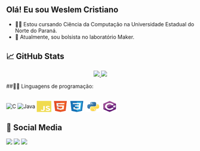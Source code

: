 ## Olá! Eu sou Weslem Cristiano  

- 👨‍💻 Estou cursando Ciência da Computação na Universidade Estadual do Norte do Paraná.  
- 🌱 Atualmente, sou bolsista no laboratório Maker.  




## 📈 GitHub Stats  
<div align="center">  
  <a href="https://github.com/WeslemCristiano">  
  <img height="150em" src="https://github-readme-stats.vercel.app/api?username=Weslem&show_icons=true&theme=tokyonight&include_all_commits=true&count_private=true"/>
  <img height="150em" src="https://github-readme-stats.vercel.app/api/top-langs/?username=Weslem&layout=compact&langs_count=7&theme=tokyonight"/>
  </a>  
</div>  

##👨‍💻 Linguagens de programação:

<div style="display: inline_block"><br>
  <img align="center" alt="C" height="30" width="40" src="https://camo.githubusercontent.com/9ca89026b095211358a5a34fd00a741495f8adf47c9333b2daae7f6d356cdcec/68747470733a2f2f312e62702e626c6f6773706f742e636f6d2f2d2d545f354f664b7661536f2f5850414677396a716d4f492f41414141414141414145412f317042706b38716e476c45786b412d7476505a785949686d3445524345435f4d77434c63424741732f73313630302f632d6c6f676f2e706e67">
  <img align="center" alt="Java" height="30" width="40" src="https://camo.githubusercontent.com/b1d8ff27cf821313f4e509babbb449b08343ca83d532bbe98b092b9070764e05/68747470733a2f2f626c6f672e6765656b68756e7465722e636f6d2e62722f77702d636f6e74656e742f75706c6f6164732f323032302f30372f706e6777696e672e636f6d5f2e706e67">
  <img align="center" alt="Js" height="30" width="40" src="https://raw.githubusercontent.com/devicons/devicon/master/icons/javascript/javascript-plain.svg">
  <img align="center" alt="HTML" height="30" width="40" src="https://raw.githubusercontent.com/devicons/devicon/master/icons/html5/html5-original.svg">
  <img align="center" alt="CSS" height="30" width="40" src="https://raw.githubusercontent.com/devicons/devicon/master/icons/css3/css3-original.svg">
  <img align="center" alt="Python" height="30" width="40" src="https://raw.githubusercontent.com/devicons/devicon/master/icons/python/python-original.svg">
  <img align="center" alt="Csharp" height="30" width="40" src="https://raw.githubusercontent.com/devicons/devicon/master/icons/csharp/csharp-original.svg">
</div>

## 🔔 Social Media  

<div> 
  <a href="https://www.instagram.com/weslem_cristiano/" target="_blank"><img src="https://img.shields.io/badge/-Instagram-%23E4405F?style=for-the-badge&logo=instagram&logoColor=white" target="_blank"></a> 
  <a href = "mailto:cristianoweslem9@gmail.com"><img src="https://img.shields.io/badge/-Gmail-%23333?style=for-the-badge&logo=gmail&logoColor=white" target="_blank"></a>
  <a href="https://www.linkedin.com/in/weslem-cristiano-de-oliveira-0808451b0/" target="_blank"><img src="https://img.shields.io/badge/-LinkedIn-%230077B5?style=for-the-badge&logo=linkedin&logoColor=white" target="_blank"></a> 
  
</div>
  
